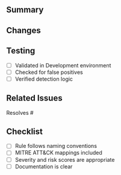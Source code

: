 ## Summary

<!-- Brief description of what this PR does -->

## Changes

<!-- List the specific changes/rules being added or modified -->

## Testing

<!-- How was this tested? -->
- [ ] Validated in Development environment
- [ ] Checked for false positives
- [ ] Verified detection logic

## Related Issues

<!-- Link any related issues -->
Resolves #

## Checklist

- [ ] Rule follows naming conventions
- [ ] MITRE ATT&CK mappings included
- [ ] Severity and risk scores are appropriate
- [ ] Documentation is clear
